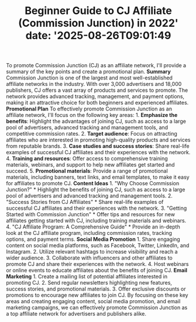 ﻿---
title: "Beginner Guide to CJ Affiliate (Commission Junction) in 2022'
date: '2025-08-26T09:01:49"
category: "Markets"
summary: ""
slug: "beginner guide to cj affiliate commission junction in 2022"
source_urls:
  - "https://techncruncher.blogspot.com/2022/09/cj-affiliate-ultimate-guide-to.html"
seo:
  title: "Beginner Guide to CJ Affiliate (Commission Junction) in 2022 | Hash n Hedge'
  description: '"
  keywords: ["news", "markets", "brief"]
---
To promote Commission Junction (CJ) as an affiliate network, I'll provide a summary of the key points and create a promotional plan.  **Summary**  Commission Junction is one of the largest and most well-established affiliate networks in the industry. With over 3,000 advertisers and 18,000 publishers, CJ offers a vast array of products and services to promote. The network provides advanced tracking, management, and payment options, making it an attractive choice for both beginners and experienced affiliates.  **Promotional Plan**  To effectively promote Commission Junction as an affiliate network, I'll focus on the following key areas:  1. **Emphasize the benefits**: Highlight the advantages of joining CJ, such as access to a large pool of advertisers, advanced tracking and management tools, and competitive commission rates. 2. **Target audience**: Focus on attracting affiliates who are interested in promoting high-quality products and services from reputable brands. 3. **Case studies and success stories**: Share real-life examples of successful CJ affiliates and their experiences with the network. 4. **Training and resources**: Offer access to comprehensive training materials, webinars, and support to help new affiliates get started and succeed. 5. **Promotional materials**: Provide a range of promotional materials, including banners, text links, and email templates, to make it easy for affiliates to promote CJ.  **Content Ideas**  1. "Why Choose Commission Junction?" 	* Highlight the benefits of joining CJ, such as access to a large pool of advertisers and advanced tracking and management tools. 2. "Success Stories from CJ Affiliates" 	* Share real-life examples of successful CJ affiliates and their experiences with the network. 3. "Getting Started with Commission Junction" 	* Offer tips and resources for new affiliates getting started with CJ, including training materials and webinars. 4. "CJ Affiliate Program: A Comprehensive Guide" 	* Provide an in-depth look at the CJ affiliate program, including commission rates, tracking options, and payment terms.  **Social Media Promotion**  1. Share engaging content on social media platforms, such as Facebook, Twitter, LinkedIn, and Instagram. 2. Utilize relevant hashtags to increase visibility and reach a wider audience. 3. Collaborate with influencers and other affiliates to promote CJ and share their experiences with the network. 4. Host webinars or online events to educate affiliates about the benefits of joining CJ.  **Email Marketing**  1. Create a mailing list of potential affiliates interested in promoting CJ. 2. Send regular newsletters highlighting new features, success stories, and promotional materials. 3. Offer exclusive discounts or promotions to encourage new affiliates to join CJ.  By focusing on these key areas and creating engaging content, social media promotion, and email marketing campaigns, we can effectively promote Commission Junction as a top affiliate network for advertisers and publishers alike. 
